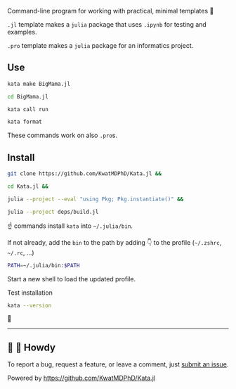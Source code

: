 Command-line program for working with practical, minimal templates 🍱

`.jl` template makes a `julia` package that uses `.ipynb` for testing and examples.

`.pro` template makes a `julia` package for an informatics project.

## Use

```bash
kata make BigMama.jl

cd BigMama.jl
```

```bash
kata call run
```

```bash
kata format
```

These commands work on also `.pro`s.

## Install

```bash
git clone https://github.com/KwatMDPhD/Kata.jl &&

cd Kata.jl &&

julia --project --eval "using Pkg; Pkg.instantiate()" &&

julia --project deps/build.jl
```

:point_up: commands install `kata` into `~/.julia/bin`.

If not already, add the `bin` to the path by adding :point_down: to the profile (`~/.zshrc`, `~/.rc`, ...)

```bash
PATH=~/.julia/bin:$PATH
```

Start a new shell to load the updated profile.

Test installation

```bash
kata --version
```

:tada:

---

## :wave: :cowboy_hat_face: Howdy

To report a bug, request a feature, or leave a comment, just [submit an issue](https://github.com/KwatMDPhD/Kata.jl/issues/new/choose).

Powered by https://github.com/KwatMDPhD/Kata.jl
